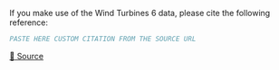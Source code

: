 If you make use of the Wind Turbines 6 data, please cite the following reference:

``` bibtex
PASTE HERE CUSTOM CITATION FROM THE SOURCE URL
```

[🔗 Source](https://doi.org/10.5281/zenodo.7808269)
